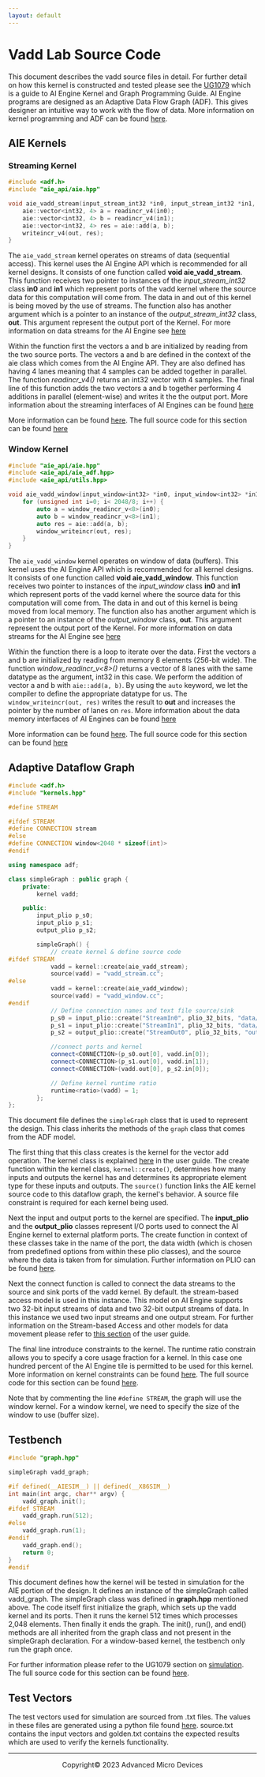 ```yaml
---
layout: default
---
```


# Vadd Lab Source Code

This document describes the vadd source files in detail. For further detail on how this kernel is constructed and tested please see the [UG1079](https://docs.xilinx.com/r/en-US/ug1079-ai-engine-kernel-coding/Overview?tocId=OerrcATBJkz9SuXKjosb1w) which is a guide to AI Engine Kernel and Graph Programming Guide. AI Engine programs are designed as an Adaptive Data Flow Graph (ADF). This gives designer an intuitive way to work with the flow of data. More information on kernel programming and ADF can be found [here](https://docs.xilinx.com/r/en-US/ug1079-ai-engine-kernel-coding/Introduction-to-Graph-Programming).

## AIE Kernels

### Streaming Kernel

```c++
#include <adf.h>
#include "aie_api/aie.hpp"

void aie_vadd_stream(input_stream_int32 *in0, input_stream_int32 *in1, output_stream_int32 *out){
    aie::vector<int32, 4> a = readincr_v4(in0);
    aie::vector<int32, 4> b = readincr_v4(in1);
    aie::vector<int32, 4> res = aie::add(a, b);
    writeincr_v4(out, res);
}
 ```

The `aie_vadd_stream` kernel operates on streams of data (sequential access). This kernel uses the AI Engine API which is recommended for all kernel designs. It consists of one function called **void aie_vadd_stream**. This function receives two pointer to instances of the *input_stream_int32* class **in0** and **in1** which represent ports of the vadd kernel where the source data for this computation will come from. The data in and out of this kernel is being moved by the use of streams. The function also has another argument which is a pointer to an instance of the  *output_stream_int32* class, **out**. This argument represent the output port of the Kernel. For more information on data streams for the AI Engine see [here](https://docs.xilinx.com/r/en-US/ug1079-ai-engine-kernel-coding/Load-and-Store-Using-Streams)

Within the function first the vectors a and b are initialized by reading from the two source ports. The vectors a and b are defined in the context of the aie class which comes from the AI Engine API. They are also defined has having 4 lanes meaning that 4 samples can be added together in parallel. The function *readincr_v4()* returns an int32 vector with 4 samples. The final line of this function adds the two vectors a and b together performing 4 additions in parallel (element-wise) and writes it the the output port.  More information about the streaming interfaces of AI Engines can be found [here](https://docs.xilinx.com/r/en-US/am009-versal-ai-engine/AI-Engine-Interfaces)

More information can be found [here](https://www.xilinx.com/htmldocs/xilinx2022_2/aiengine_api/aie_api/doc/index.html). The full source code for this section can be found [here](https://github.com/Xilinx/xup_aie_training/blob/main/sources/vadd_lab/aie/src/vadd_stream.cc)


### Window Kernel

```c++
#include "aie_api/aie.hpp"
#include <aie_api/aie_adf.hpp>
#include <aie_api/utils.hpp>

void aie_vadd_window(input_window<int32> *in0, input_window<int32> *in1, output_window<int32> *out){
    for (unsigned int i=0; i< 2048/8; i++) {
        auto a = window_readincr_v<8>(in0);
        auto b = window_readincr_v<8>(in1);
        auto res = aie::add(a, b);
        window_writeincr(out, res);
    }
}
 ```

The `aie_vadd_window` kernel operates on window of data (buffers). This kernel uses the AI Engine API which is recommended for all kernel designs. It consists of one function called **void aie_vadd_window**. This function receives two pointer to instances of the *input_window<int32>* class **in0** and **in1** which represent ports of the vadd kernel where the source data for this computation will come from. The data in and out of this kernel is being moved from local memory. The function also has another argument which is a pointer to an instance of the  *output_window<int32>* class, **out**. This argument represent the output port of the Kernel. For more information on data streams for the AI Engine see [here](https://docs.xilinx.com/r/en-US/ug1079-ai-engine-kernel-coding/Load-and-Store-From-Memory)


Within the function there is a loop to iterate over the data. First the vectors a and b are initialized by reading from memory 8 elements (256-bit wide).  The function *window_readincr_v<8>()* returns a vector of 8 lanes with the same datatype as the argument, int32 in this case. We perform the addition of vector a and b with `aie::add(a, b)`. By using the `auto` keyword, we let the compiler to define the appropriate datatype for us. The `window_writeincr(out, res)` writes the result to **out** and increases the pointer by the number of lanes on `res`.  More information about the data memory interfaces of AI Engines can be found [here](https://docs.xilinx.com/r/en-US/am009-versal-ai-engine/AI-Engine-Interfaces)

More information can be found [here](https://www.xilinx.com/htmldocs/xilinx2022_2/aiengine_api/aie_api/doc/index.html). The full source code for this section can be found [here](https://github.com/Xilinx/xup_aie_training/blob/main/sources/vadd_lab/aie/src/vadd_window.cc)


## Adaptive Dataflow Graph

```c++
#include <adf.h>
#include "kernels.hpp"

#define STREAM

#ifdef STREAM
#define CONNECTION stream
#else
#define CONNECTION window<2048 * sizeof(int)>
#endif

using namespace adf;

class simpleGraph : public graph {
    private:
        kernel vadd;

    public:
        input_plio p_s0;
        input_plio p_s1;
        output_plio p_s2;

        simpleGraph() {
            // create kernel & define source code
#ifdef STREAM
            vadd = kernel::create(aie_vadd_stream);
            source(vadd) = "vadd_stream.cc";
#else
            vadd = kernel::create(aie_vadd_window);
            source(vadd) = "vadd_window.cc";
#endif
            // Define connection names and text file source/sink
            p_s0 = input_plio::create("StreamIn0", plio_32_bits, "data/input0.txt");
            p_s1 = input_plio::create("StreamIn1", plio_32_bits, "data/input1.txt");
            p_s2 = output_plio::create("StreamOut0", plio_32_bits, "output.txt");

            //connect ports and kernel
            connect<CONNECTION>(p_s0.out[0], vadd.in[0]);
            connect<CONNECTION>(p_s1.out[0], vadd.in[1]);
            connect<CONNECTION>(vadd.out[0], p_s2.in[0]);

            // Define kernel runtime ratio
            runtime<ratio>(vadd) = 1;
        };
};
```

This document file defines the ``simpleGraph`` class that is used to represent the design. This class inherits the methods of the ``graph`` class that comes from the ADF model.

The first thing that this class creates is the kernel for the vector add operation. The kernel class is explained [here](https://docs.xilinx.com/r/en-US/ug1079-ai-engine-kernel-coding/graph) in the user guide. The create function within the kernel class, `kernel::create()`, determines how many inputs and outputs the kernel has and determines its appropriate element type for these inputs and outputs. The `source()` function links the AIE kernel source code to this dataflow graph, the kernel's behavior. A source file constraint is required for each kernel being used.

Next the input and output ports to the kernel are specified. The **input_plio** and the **output_plio** classes represent I/O ports used to connect the AI Engine kernel to external platform ports. The create function in context of these classes take in the name of the port, the data width (which is chosen from predefined options from within these plio classes), and the source where the data is taken from for simulation.  Further information on PLIO can be found [here](https://docs.xilinx.com/r/en-US/ug1079-ai-engine-kernel-coding/input_plio/output_plio).

Next the connect function is called to connect the data streams to the source and sink ports of the vadd kernel. By default. the stream-based access model is used in this instance. This model on AI Engine supports two 32-bit input streams of data and two 32-bit output streams of data. In this instance we used two input streams and one output stream. For further information on the Stream-based Access and other models for data movement please refer to [this section](https://docs.xilinx.com/r/en-US/ug1079-ai-engine-kernel-coding/Stream-Based-Access) of the user guide.

The final line introduce constraints to the kernel. The runtime ratio constrain allows you to specify a core usage fraction for a kernel. In this case one hundred percent of the AI Engine tile is permitted to be used for this kernel. More information on kernel constraints can be found [here](https://docs.xilinx.com/r/en-US/ug1079-ai-engine-kernel-coding/Constraints). The full source code for this section can be found [here](https://github.com/Xilinx/xup_aie_training/blob/main/sources/vadd_lab/aie/src/graph.hpp).

Note that by commenting the line `#define STREAM`, the graph will use the window kernel. For a window kernel, we need to specify the size of the window to use (buffer size).

## Testbench

```c++
#include "graph.hpp"

simpleGraph vadd_graph;

#if defined(__AIESIM__) || defined(__X86SIM__)
int main(int argc, char** argv) {
    vadd_graph.init();
#ifdef STREAM
    vadd_graph.run(512);
#else
    vadd_graph.run(1);
#endif
    vadd_graph.end();
    return 0;
}
#endif
```    
This document defines how the kernel will be tested in simulation for the AIE portion of the design. It defines an instance of the simpleGraph called vadd_graph. The simpleGraph class was defined in **graph.hpp** mentioned above. The code itself first initialize the graph, which sets up the vadd kernel and its ports. Then it runs the kernel 512 times which processes 2,048 elements. Then finally it ends the graph. The init(), run(), and end() methods are all inherited from the graph class and not present in the simpleGraph declaration. For a window-based kernel, the testbench only run the graph once.

For further information please refer to the UG1079 section on [simulation](https://docs.xilinx.com/r/en-US/ug1079-ai-engine-kernel-coding/Kernel-Simulation). The full source code for this section can be found [here](https://github.com/Xilinx/xup_aie_training/blob/main/sources/vadd_lab/aie/src/graph.cpp).
 

## Test Vectors

The test vectors used for simulation are sourced from .txt files. The values in these files are generated using a python file found [here](https://github.com/Xilinx/xup_aie_training/blob/main/sources/vadd_lab/aie/data/gen_test_data.py). source.txt contains the input vectors and golden.txt contains the expected results which are used to verify the kernels functionality.

---------------------------------------
<p align="center">Copyright&copy; 2023 Advanced Micro Devices</p>
